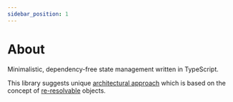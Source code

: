 ```yaml
---
sidebar_position: 1
---
```


# About

Minimalistic, dependency-free state management written in TypeScript.

This library suggests unique [architectural approach](/architecture) which is based on the concept of [re-resolvable](/re-resolvable) objects.
